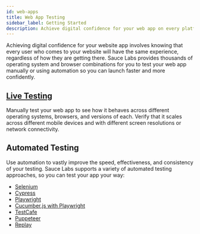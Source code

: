 ```yaml
---
id: web-apps
title: Web App Testing
sidebar_label: Getting Started
description: Achieve digital confidence for your web app on every platform and in every browser.
---
```

Achieving digital confidence for your website app involves knowing that every user who comes to your website will have the same experience, regardless of how they are getting there. Sauce Labs provides thousands of operating system and browser combinations for you to test your web app manually or using automation so you can launch faster and more confidently.

<div className="box-wrapper" markdown="1">
<div className="box box1 card">
  <div className="container">
  <h2><a href="/web-apps/live-testing/live-cross-browser-testing">Live Testing</a></h2>
  <p>Manually test your web app to see how it behaves across different operating systems, browsers, and versions of each. Verify that it scales across different mobile devices and with different screen resolutions or network connectivity.
</p>
  </div>
</div>
  <div className="box box2 card">
  <div className="container">
  <h2>Automated Testing</h2>
  <p>Use automation to vastly improve the speed, effectiveness, and consistency of your testing. Sauce Labs supports a variety of automated testing approaches, so you can test your app your way:</p>
  <ul>
      <li><a href="/web-apps/automated-testing/selenium">Selenium</a></li>
      <li><a href="/web-apps/automated-testing/cypress">Cypress</a></li>
      <li><a href="/web-apps/automated-testing/playwright">Playwright</a></li>
      <li><a href="/web-apps/automated-testing/cucumberjs-playwright/quickstart">Cucumber.js with Playwright</a></li>
      <li><a href="/web-apps/automated-testing/testcafe">TestCafe</a></li>
      <li><a href="/web-apps/automated-testing/puppeteer">Puppeteer</a></li>
      <li><a href="/web-apps/automated-testing/replay">Replay</a></li>
  </ul>
  </div>
  </div>
</div>
